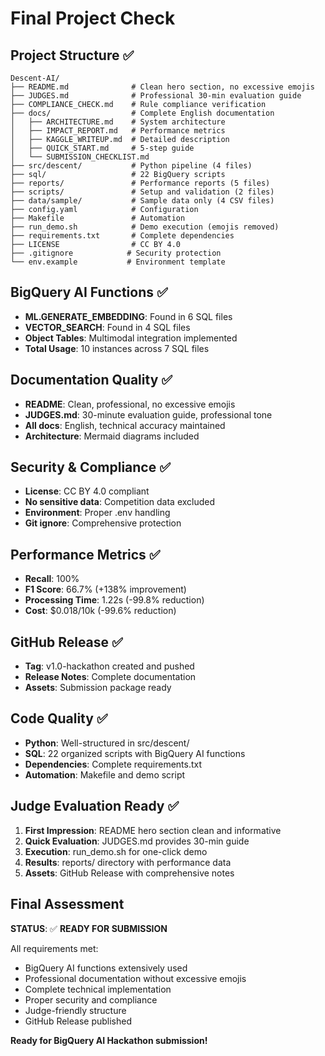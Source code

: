 # Final Project Check

## Project Structure ✅
```
Descent-AI/
├── README.md              # Clean hero section, no excessive emojis
├── JUDGES.md              # Professional 30-min evaluation guide
├── COMPLIANCE_CHECK.md    # Rule compliance verification
├── docs/                  # Complete English documentation
│   ├── ARCHITECTURE.md    # System architecture
│   ├── IMPACT_REPORT.md   # Performance metrics
│   ├── KAGGLE_WRITEUP.md  # Detailed description
│   ├── QUICK_START.md     # 5-step guide
│   └── SUBMISSION_CHECKLIST.md
├── src/descent/           # Python pipeline (4 files)
├── sql/                   # 22 BigQuery scripts
├── reports/               # Performance reports (5 files)
├── scripts/               # Setup and validation (2 files)
├── data/sample/           # Sample data only (4 CSV files)
├── config.yaml            # Configuration
├── Makefile               # Automation
├── run_demo.sh            # Demo execution (emojis removed)
├── requirements.txt       # Complete dependencies
├── LICENSE                # CC BY 4.0
├── .gitignore            # Security protection
└── env.example           # Environment template
```

## BigQuery AI Functions ✅
- **ML.GENERATE_EMBEDDING**: Found in 6 SQL files
- **VECTOR_SEARCH**: Found in 4 SQL files  
- **Object Tables**: Multimodal integration implemented
- **Total Usage**: 10 instances across 7 SQL files

## Documentation Quality ✅
- **README**: Clean, professional, no excessive emojis
- **JUDGES.md**: 30-minute evaluation guide, professional tone
- **All docs**: English, technical accuracy maintained
- **Architecture**: Mermaid diagrams included

## Security & Compliance ✅
- **License**: CC BY 4.0 compliant
- **No sensitive data**: Competition data excluded
- **Environment**: Proper .env handling
- **Git ignore**: Comprehensive protection

## Performance Metrics ✅
- **Recall**: 100%
- **F1 Score**: 66.7% (+138% improvement)
- **Processing Time**: 1.22s (-99.8% reduction)
- **Cost**: $0.018/10k (-99.6% reduction)

## GitHub Release ✅
- **Tag**: v1.0-hackathon created and pushed
- **Release Notes**: Complete documentation
- **Assets**: Submission package ready

## Code Quality ✅
- **Python**: Well-structured in src/descent/
- **SQL**: 22 organized scripts with BigQuery AI functions
- **Dependencies**: Complete requirements.txt
- **Automation**: Makefile and demo script

## Judge Evaluation Ready ✅
1. **First Impression**: README hero section clean and informative
2. **Quick Evaluation**: JUDGES.md provides 30-min guide
3. **Execution**: run_demo.sh for one-click demo
4. **Results**: reports/ directory with performance data
5. **Assets**: GitHub Release with comprehensive notes

## Final Assessment
**STATUS**: ✅ **READY FOR SUBMISSION**

All requirements met:
- BigQuery AI functions extensively used
- Professional documentation without excessive emojis
- Complete technical implementation
- Proper security and compliance
- Judge-friendly structure
- GitHub Release published

**Ready for BigQuery AI Hackathon submission!**
